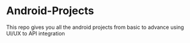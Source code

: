 # Android-Projects
This repo gives you all the android projects from basic to advance using UI/UX to API integration
